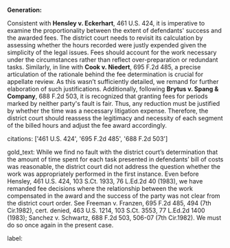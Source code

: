 **Generation:**

Consistent with **Hensley v. Eckerhart**, 461 U.S. 424, it is imperative to examine the proportionality between the extent of defendants' success and the awarded fees. The district court needs to revisit its calculation by assessing whether the hours recorded were justly expended given the simplicity of the legal issues. Fees should account for the work necessary under the circumstances rather than reflect over-preparation or redundant tasks. Similarly, in line with **Cook v. Niedert**, 695 F.2d 485, a precise articulation of the rationale behind the fee determination is crucial for appellate review. As this wasn’t sufficiently detailed, we remand for further elaboration of such justifications. Additionally, following **Brytus v. Spang & Company**, 688 F.2d 503, it is recognized that granting fees for periods marked by neither party's fault is fair. Thus, any reduction must be justified by whether the time was a necessary litigation expense. Therefore, the district court should reassess the legitimacy and necessity of each segment of the billed hours and adjust the fee award accordingly.

citations: ['461 U.S. 424', '695 F.2d 485', '688 F.2d 503']

gold_text: While we find no fault with the district court’s determination that the amount of time spent for each task presented in defendants’ bill of costs was reasonable, the district court did not address the question whether the work was appropriately performed in the first instance. Even before Hensley, 461 U.S. 424, 103 S.Ct. 1933, 76 L.Ed.2d 40 (1983), we have remanded fee decisions where the relationship between the work compensated in the award and the success of the party was not clear from the district court order. See Freeman v. Franzen, 695 F.2d 485, 494 (7th Cir.1982), cert. denied, 463 U.S. 1214, 103 S.Ct. 3553, 77 L.Ed.2d 1400 (1983); Sanchez v. Schwartz, 688 F.2d 503, 506-07 (7th Cir.1982). We must do so once again in the present case.

label: 